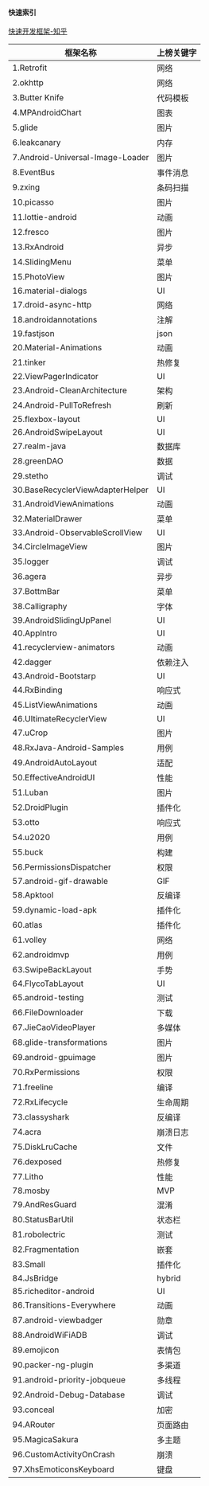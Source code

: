 #### 快速索引

[快速开发框架-知乎](https://www.zhihu.com/question/37160415/answer/3051760565?utm_id=0)

| 框架名称                         | 上榜关键字 |
| -------------------------------- | ---------- |
| 1.Retrofit                       | 网络       |
| 2.okhttp                         | 网络       |
| 3.Butter Knife                   | 代码模板   |
| 4.MPAndroidChart                 | 图表       |
| 5.glide                          | 图片       |
| 6.leakcanary                     | 内存       |
| 7.Android-Universal-Image-Loader | 图片       |
| 8.EventBus                       | 事件消息   |
| 9.zxing                          | 条码扫描   |
| 10.picasso                       | 图片       |
| 11.lottie-android                | 动画       |
| 12.fresco                        | 图片       |
| 13.RxAndroid                     | 异步       |
| 14.SlidingMenu                   | 菜单       |
| 15.PhotoView                     | 图片       |
| 16.material-dialogs              | UI         |
| 17.droid-async-http              | 网络       |
| 18.androidannotations            | 注解       |
| 19.fastjson                      | json       |
| 20.Material-Animations           | 动画       |
| 21.tinker                        | 热修复     |
| 22.ViewPagerIndicator            | UI         |
| 23.Android-CleanArchitecture     | 架构       |
| 24.Android-PullToRefresh         | 刷新       |
| 25.flexbox-layout                | UI         |
| 26.AndroidSwipeLayout            | UI         |
| 27.realm-java                    | 数据库     |
| 28.greenDAO                      | 数据       |
| 29.stetho                        | 调试       |
| 30.BaseRecyclerViewAdapterHelper | UI         |
| 31.AndroidViewAnimations         | 动画       |
| 32.MaterialDrawer                | 菜单       |
| 33.Android-ObservableScrollView  | UI         |
| 34.CircleImageView               | 图片       |
| 35.logger                        | 调试       |
| 36.agera                         | 异步       |
| 37.BottmBar                      | 菜单       |
| 38.Calligraphy                   | 字体       |
| 39.AndroidSlidingUpPanel         | UI         |
| 40.AppIntro                      | UI         |
| 41.recyclerview-animators        | 动画       |
| 42.dagger                        | 依赖注入   |
| 43.Android-Bootstarp             | UI         |
| 44.RxBinding                     | 响应式     |
| 45.ListViewAnimations            | 动画       |
| 46.UItimateRecyclerView          | UI         |
| 47.uCrop                         | 图片       |
| 48.RxJava-Android-Samples        | 用例       |
| 49.AndroidAutoLayout             | 适配       |
| 50.EffectiveAndroidUI            | 性能       |
| 51.Luban                         | 图片       |
| 52.DroidPlugin                   | 插件化     |
| 53.otto                          | 响应式     |
| 54.u2020                         | 用例       |
| 55.buck                          | 构建       |
| 56.PermissionsDispatcher         | 权限       |
| 57.android-gif-drawable          | GIF        |
| 58.Apktool                       | 反编译     |
| 59.dynamic-load-apk              | 插件化     |
| 60.atlas                         | 插件化     |
| 61.volley                        | 网络       |
| 62.androidmvp                    | 用例       |
| 63.SwipeBackLayout               | 手势       |
| 64.FlycoTabLayout                | UI         |
| 65.android-testing               | 测试       |
| 66.FileDownloader                | 下载       |
| 67.JieCaoVideoPlayer             | 多媒体     |
| 68.glide-transformations         | 图片       |
| 69.android-gpuimage              | 图片       |
| 70.RxPermissions                 | 权限       |
| 71.freeline                      | 编译       |
| 72.RxLifecycle                   | 生命周期   |
| 73.classyshark                   | 反编译     |
| 74.acra                          | 崩溃日志   |
| 75.DiskLruCache                  | 文件       |
| 76.dexposed                      | 热修复     |
| 77.Litho                         | 性能       |
| 78.mosby                         | MVP        |
| 79.AndResGuard                   | 混淆       |
| 80.StatusBarUtil                 | 状态栏     |
| 81.robolectric                   | 测试       |
| 82.Fragmentation                 | 嵌套       |
| 83.Small                         | 插件化     |
| 84.JsBridge                      | hybrid     |
| 85.richeditor-android            | UI         |
| 86.Transitions-Everywhere        | 动画       |
| 87.android-viewbadger            | 勋章       |
| 88.AndroidWiFiADB                | 调试       |
| 89.emojicon                      | 表情包     |
| 90.packer-ng-plugin              | 多渠道     |
| 91.android-priority-jobqueue     | 多线程     |
| 92.Android-Debug-Database        | 调试       |
| 93.conceal                       | 加密       |
| 94.ARouter                       | 页面路由   |
| 95.MagicaSakura                  | 多主题     |
| 96.CustomActivityOnCrash         | 崩溃       |
| 97.XhsEmoticonsKeyboard          | 键盘       |

